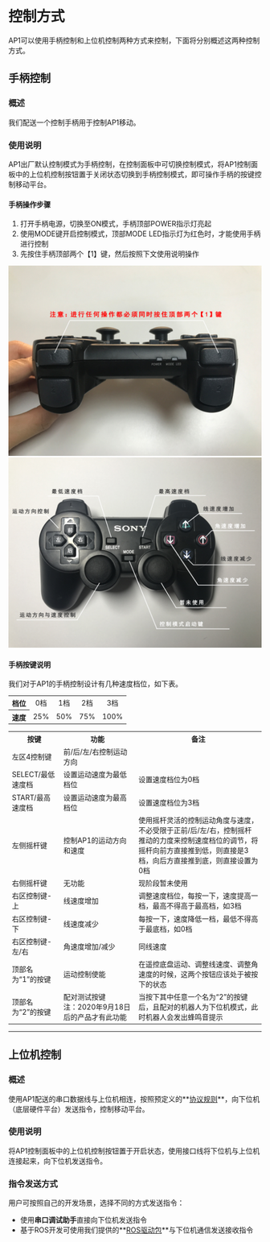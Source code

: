 # 控制方式
AP1可以使用手柄控制和上位机控制两种方式来控制，下面将分别概述这两种控制方式。

## 手柄控制

### 概述

我们配送一个控制手柄用于控制AP1移动。
  
### 使用说明

AP1出厂默认控制模式为手柄控制，在控制面板中可切换控制模式，将AP1控制面板中的上位机控制按钮置于关闭状态切换到手柄控制模式，即可操作手柄的按键控制移动平台。

#### 手柄操作步骤

1. 打开手柄电源，切换至ON模式，手柄顶部POWER指示灯亮起  
2. 使用MODE键开启控制模式，顶部MODE LED指示灯为红色时，才能使用手柄进行控制  
3. 先按住手柄顶部两个【1】键，然后按照下文使用说明操作

![PS2 control](imgs/autolaborPro1-ps22.jpg)
![PS2 control](imgs/autolaborPro1-ps2.jpg)

#### 手柄按键说明

我们对于AP1的手柄控制设计有几种速度档位，如下表。

<table>
	<tr align="center">
		<th>档位</th>
		<td>0档</td>
		<td>1档</td>
		<td>2档</td>
		<td>3档</td>
	</tr>
	<tr align="center">
		<th>速度</th>
		<td>25%</td>
		<td>50%</td>
		<td>75%</td>
		<td>100%</td>
	</tr>
</table> 

<table>
	<tr>
		<th>按键</th>
		<th>功能</th>
		<th width="50%">备注</th>
	</tr>
	<tr>
		<td>左区4控制键</td>
		<td>前/后/左/右控制运动方向</td>
		<td></td>			
	</tr>
	<tr>
		<td>SELECT/最低速度档</td>
		<td>设置运动速度为最低档位</td>
		<td>设置速度档位为0档</td>			
	</tr>
	<tr>
		<td>START/最高速度档</td>
		<td>设置运动速度为最高档位</td>
		<td>设置速度档位为3档</td>			
	</tr>
	<tr>
		<td>左侧摇杆键</td>
		<td>控制AP1的运动方向和速度</td>
		<td>使用摇杆灵活的控制运动角度与速度，不必受限于正前/后/左/右，控制摇杆推动的力度来控制速度档位的调节，将摇杆向前方直接推到低，则直接是3档，向后方直接推到底，则直接设置为0档</td>			
	</tr>
	<tr>
		<td>右侧摇杆键</td>
		<td>无功能</td>
		<td>现阶段暂未使用</td>			
	</tr>
	<tr>
		<td>右区控制键-上</td>
		<td>线速度增加</td>
		<td>调整速度档位，每按一下，速度提高一档，最高不得高于最高档，如3档</td>			
	</tr>
	<tr>
		<td>右区控制键-下</td>
		<td>线速度减少</td>
		<td>每按一下，速度降低一档，最低不得高于最底档，如0档</td>			
	</tr>
	<tr>
		<td>右区控制键-左/右</td>
		<td>角速度增加/减少</td>
		<td>同线速度</td>			
	</tr>
	<tr>
		<td>顶部名为“1”的按键</td>
		<td>运动控制使能</td>
		<td>在遥控底盘运动、调整线速度、调整角速度的时候，这两个按钮应该处于被按下的状态</td>			
	</tr>
		<tr>
		<td>顶部名为“2”的按键</td>
		<td>配对测试按键<br>注：2020年9月18日后的产品才有此功能</td>
		<td>当按下其中任意一个名为“2”的按键后，且配对的机器人为下位机模式，此时机器人会发出蜂鸣音提示</td>			
	</tr>
</table>

		


* * *

## 上位机控制
### 概述
使用AP1配送的串口数据线与上位机相连，按照预定义的**[协议规则](/usedoc/autolaborPro1/protocolRule)**，向下位机（底层硬件平台）发送指令，控制移动平台。

### 使用说明
将AP1控制面板中的上位机控制按钮置于开启状态，使用接口线将下位机与上位机连接起来，向下位机发送指令。

### 指令发送方式
用户可按照自己的开发场景，选择不同的方式发送指令：  

*  使用**串口调试助手**直接向下位机发送指令
*  基于ROS开发可使用我们提供的**[ROS驱动包](/usedoc/autolaborPro1/sendCommand)**与下位机通信发送接收指令

 
